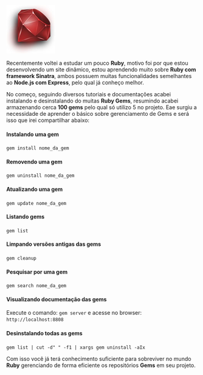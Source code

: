 ![Ruby Gems](../images/ruby.jpg "Ruby Gems")

Recentemente voltei a estudar um pouco **Ruby**, motivo foi por que estou desenvolvendo um site dinâmico, estou aprendendo muito sobre **Ruby com framework Sinatra**, ambos possuem muitas funcionalidades semelhantes ao **Node.js com Express**, pelo qual já conheço melhor.

No começo, seguindo diversos tutoriais e documentações acabei instalando e desinstalando do muitas **Ruby Gems**, resumindo acabei armazenando cerca **100 gems** pelo qual só utilizo 5 no projeto. Eae surgiu a necessidade de aprender o básico sobre gerenciamento de Gems e será isso que irei compartilhar abaixo:

#### Instalando uma gem

`gem install nome_da_gem`

#### Removendo uma gem

`gem uninstall nome_da_gem`

#### Atualizando uma gem

`gem update nome_da_gem`

#### Listando gems

`gem list`

#### Limpando versões antigas das gems

`gem cleanup`

#### Pesquisar por uma gem

`gem search nome_da_gem`

#### Visualizando documentação das gems

Execute o comando: `gem server` e acesse no browser: `http://localhost:8808`

#### Desinstalando todas as gems

`gem list | cut -d" " -f1 | xargs gem uninstall -aIx`

Com isso você já terá conhecimento suficiente para sobreviver no mundo **Ruby** gerenciando de forma eficiente os repositórios **Gems** em seu projeto.